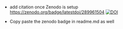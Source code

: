 
  - add citation once Zenodo is setup 
  https://zenodo.org/badge/latestdoi/289961504
  [![DOI](https://zenodo.org/badge/289961504.svg)](https://zenodo.org/badge/latestdoi/289961504)

  - Copy paste the zenodo badge in readme.md as well
